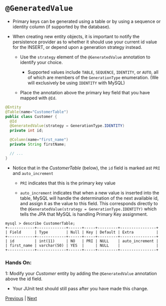 # `@GeneratedValue`

* Primary keys can be generated using a table or by using a sequence or identity column (if supported by the database).

* When creating new entity objects, it is important to notify the persistence provider as to whether it should use your current id value for the INSERT, or depend upon a generation strategy instead.

  * Use the `strategy` element of the `@GeneratedValue` annotation to identify your choice.

    * Supported values include `TABLE`, `SEQUENCE`, `IDENTITY`, or `AUTO`, all of which are members of the `GenerationType` enumeration. (We will exclusively be using `IDENTITY` with MySQL)

  * Place the annotation above the primary key field that you have mapped with `@Id`.
  
```java
@Entity
@Table(name="CustomerTable")
public class Customer {
  @Id
  @GeneratedValue(strategy = GenerationType.IDENTITY)
  private int id;

  @Column(name="first_name")
  private String firstName;

  // ...
}
```

* Notice that in the *CustomerTable* (below), the `id` field is marked ast `PRI` and `auto_increment`

  * `PRI` indicates that this is the primary key value

  * `auto_increment` indicates that when a new value is inserted into the table, MySQL will handle the determination of the next available id, and assign it as the value to this field. This corresponds directly to the `@GeneratedValue(strategy = GenerationType.IDENTITY)` which tells the JPA that MySQL is handling Primary Key assignment.
  
```
mysql > describe CustomerTable;
+------------+-------------+------+-----+---------+----------------+
| Field      | Type        | Null | Key | Default | Extra          |
+------------+-------------+------+-----+---------+----------------+
| id         | int(11)     | NO   | PRI | NULL    | auto_increment |
| first_name | varchar(50) | YES  |     | NULL    |                |
+------------+-------------+------+-----+---------+----------------+
```

  
### Hands On:
1: Modify your *Customer* entity by adding the `@GeneratedValue` annotation above the id field. 

  * Your JUnit test should still pass after you have made this change.

[Previous](testing_junit.md) | [Next](temporal.md)
